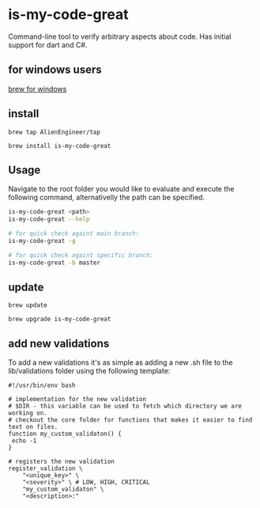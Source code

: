 # is-my-code-great
Command-line tool to verify arbitrary aspects about code. Has initial support for dart and C#.

## for windows users
[brew for windows](https://docs.brew.sh/Installation#linux-or-windows-10-subsystem-for-linux)

## install

`brew tap AlienEngineer/tap`

`brew install is-my-code-great`


## Usage
Navigate to the root folder you would like to evaluate and execute the following command, alternativelly the path can be specified.
```sh
is-my-code-great <path>
is-my-code-great --help

# for quick check againt main branch:
is-my-code-great -g

# for quick check againt specific branch:
is-my-code-great -b master
```

## update
`brew update`

`brew upgrade is-my-code-great`

## add new validations
To add a new validations it's as simple as adding a new <filename>.sh file to the lib/validations folder using the following template:

```
#!/usr/bin/env bash

# implementation for the new validation
# $DIR - this variable can be used to fetch which directory we are working on.
# checkout the core folder for functions that makes it easier to find text on files.
function my_custom_validaton() {
 echo -1
}

# registers the new validation
register_validation \
    "<unique_key>" \
    "<severity>" \ # LOW, HIGH, CRITICAL
    "my_custom_validaton" \
    "<description>:"
```

